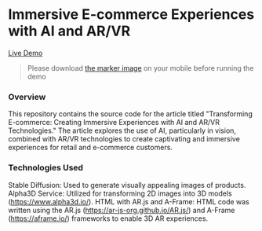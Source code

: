 # Immersive E-commerce Experiences with AI and AR/VR

[Live Demo]()
> Please download [the marker image](https://raw.githubusercontent.com/AR-js-org/AR.js/master/data/images/hiro.png) on your mobile before running the demo

### Overview
This repository contains the source code for the article titled "Transforming E-commerce: Creating Immersive Experiences with AI and AR/VR Technologies." The article explores the use of AI, particularly in vision, combined with AR/VR technologies to create captivating and immersive experiences for retail and e-commerce customers.

### Technologies Used
Stable Diffusion: Used to generate visually appealing images of products.
Alpha3D Service: Utilized for transforming 2D images into 3D models (https://www.alpha3d.io/).
HTML with AR.js and A-Frame: HTML code was written using the AR.js (https://ar-js-org.github.io/AR.js/) and A-Frame (https://aframe.io/) frameworks to enable 3D AR experiences.

